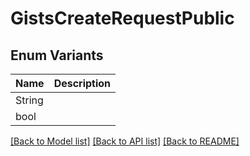 # GistsCreateRequestPublic

## Enum Variants

| Name | Description |
|---- | -----|
| String |  |
| bool |  |

[[Back to Model list]](../README.md#documentation-for-models) [[Back to API list]](../README.md#documentation-for-api-endpoints) [[Back to README]](../README.md)


